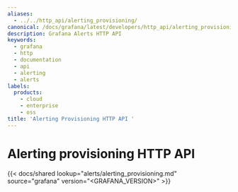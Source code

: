 ```yaml
---
aliases:
  - ../../http_api/alerting_provisioning/
canonical: /docs/grafana/latest/developers/http_api/alerting_provisioning/
description: Grafana Alerts HTTP API
keywords:
  - grafana
  - http
  - documentation
  - api
  - alerting
  - alerts
labels:
  products:
    - cloud
    - enterprise
    - oss
title: 'Alerting Provisioning HTTP API '
---
```


# Alerting provisioning HTTP API

{{< docs/shared lookup="alerts/alerting_provisioning.md" source="grafana" version="<GRAFANA_VERSION>" >}}
